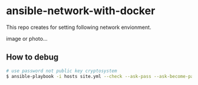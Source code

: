 # ansible-network-with-docker
This repo creates for setting following network envionment.

image or photo...


## How to debug
```bash
# use password not public key cryptosystem
$ ansible-playbook -i hosts site.yml --check --ask-pass --ask-become-pass
```
